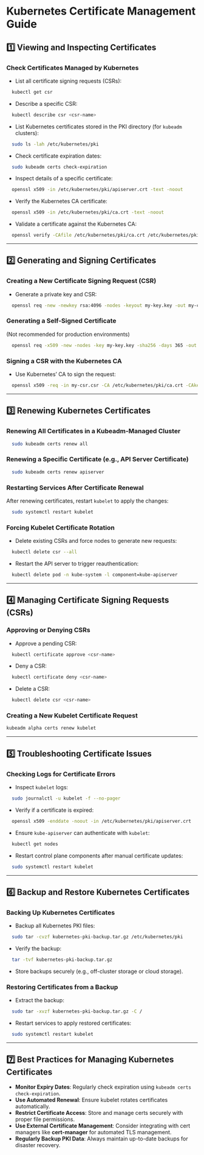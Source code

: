 # **Kubernetes Certificate Management Guide**  

## **1️⃣ Viewing and Inspecting Certificates**  

### **Check Certificates Managed by Kubernetes**  
- List all certificate signing requests (CSRs):  
```sh
  kubectl get csr
```  
- Describe a specific CSR:  
```sh
  kubectl describe csr <csr-name>
```  
- List Kubernetes certificates stored in the PKI directory (for `kubeadm` clusters):  
```sh
  sudo ls -lah /etc/kubernetes/pki
```  
- Check certificate expiration dates:  
```sh
  sudo kubeadm certs check-expiration
```  
- Inspect details of a specific certificate:  
```sh
  openssl x509 -in /etc/kubernetes/pki/apiserver.crt -text -noout
```  
- Verify the Kubernetes CA certificate:  
```sh
  openssl x509 -in /etc/kubernetes/pki/ca.crt -text -noout
```  
- Validate a certificate against the Kubernetes CA:  
```sh
  openssl verify -CAfile /etc/kubernetes/pki/ca.crt /etc/kubernetes/pki/apiserver.crt
```  

---

## **2️⃣ Generating and Signing Certificates**  

### **Creating a New Certificate Signing Request (CSR)**  
- Generate a private key and CSR:  
```sh
  openssl req -new -newkey rsa:4096 -nodes -keyout my-key.key -out my-csr.csr -subj "/CN=my-service"
```  

### **Generating a Self-Signed Certificate**  
(Not recommended for production environments)  
```sh
  openssl req -x509 -new -nodes -key my-key.key -sha256 -days 365 -out my-cert.crt -subj "/CN=my-service"
```  

### **Signing a CSR with the Kubernetes CA**  
- Use Kubernetes’ CA to sign the request:  
```sh
  openssl x509 -req -in my-csr.csr -CA /etc/kubernetes/pki/ca.crt -CAkey /etc/kubernetes/pki/ca.key -CAcreateserial -out my-cert.crt -days 365 -sha256
```  

---

## **3️⃣ Renewing Kubernetes Certificates**  

### **Renewing All Certificates in a Kubeadm-Managed Cluster**  
```sh
  sudo kubeadm certs renew all
```  

### **Renewing a Specific Certificate (e.g., API Server Certificate)**  
```sh
  sudo kubeadm certs renew apiserver
```  

### **Restarting Services After Certificate Renewal**  
After renewing certificates, restart `kubelet` to apply the changes:  
```sh
  sudo systemctl restart kubelet
```  

### **Forcing Kubelet Certificate Rotation**  
- Delete existing CSRs and force nodes to generate new requests:  
```sh
  kubectl delete csr --all
```  
- Restart the API server to trigger reauthentication:  
```sh
  kubectl delete pod -n kube-system -l component=kube-apiserver
```  

---

## **4️⃣ Managing Certificate Signing Requests (CSRs)**  

### **Approving or Denying CSRs**  
- Approve a pending CSR:  
```sh
  kubectl certificate approve <csr-name>
```  
- Deny a CSR:  
```sh
  kubectl certificate deny <csr-name>
```  
- Delete a CSR:  
```sh
  kubectl delete csr <csr-name>
```  

### **Creating a New Kubelet Certificate Request**  
```sh
kubeadm alpha certs renew kubelet
```  

---

## **5️⃣ Troubleshooting Certificate Issues**  

### **Checking Logs for Certificate Errors**  
- Inspect `kubelet` logs:  
```sh
  sudo journalctl -u kubelet -f --no-pager
```  
- Verify if a certificate is expired:  
```sh
  openssl x509 -enddate -noout -in /etc/kubernetes/pki/apiserver.crt
```  
- Ensure `kube-apiserver` can authenticate with `kubelet`:  
```sh
  kubectl get nodes
```  
- Restart control plane components after manual certificate updates:  
```sh
  sudo systemctl restart kubelet
```  

---

## **6️⃣ Backup and Restore Kubernetes Certificates**  

### **Backing Up Kubernetes Certificates**  
- Backup all Kubernetes PKI files:  
```sh
  sudo tar -cvzf kubernetes-pki-backup.tar.gz /etc/kubernetes/pki
```  
- Verify the backup:  
```sh
  tar -tvf kubernetes-pki-backup.tar.gz
```  
- Store backups securely (e.g., off-cluster storage or cloud storage).  

### **Restoring Certificates from a Backup**  
- Extract the backup:  
```sh
  sudo tar -xvzf kubernetes-pki-backup.tar.gz -C /
```  
- Restart services to apply restored certificates:  
```sh
  sudo systemctl restart kubelet
```  

---

## **7️⃣ Best Practices for Managing Kubernetes Certificates**  

- **Monitor Expiry Dates**: Regularly check expiration using `kubeadm certs check-expiration`.  
- **Use Automated Renewal**: Ensure kubelet rotates certificates automatically.  
- **Restrict Certificate Access**: Store and manage certs securely with proper file permissions.  
- **Use External Certificate Management**: Consider integrating with cert managers like **cert-manager** for automated TLS management.  
- **Regularly Backup PKI Data**: Always maintain up-to-date backups for disaster recovery.  
